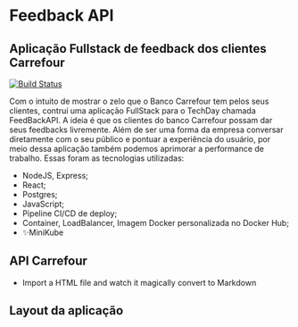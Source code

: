 # Feedback API
## Aplicação Fullstack de feedback dos clientes Carrefour

[![Build Status](https://travis-ci.org/joemccann/dillinger.svg?branch=master)](https://travis-ci.org/joemccann/dillinger)

Com o intuito de mostrar o zelo que o Banco Carrefour tem pelos seus clientes, contruí uma aplicação FullStack para o TechDay chamada FeedBackAPI. A ideia é que os clientes do banco Carrefour possam dar seus feedbacks livremente. Além de ser uma forma da empresa conversar diretamente com o seu público e pontuar a experiência do usuário, por meio dessa aplicação também podemos aprimorar a performance de trabalho. Essas foram as tecnologias utilizadas:

- NodeJS, Express;
- React;
- Postgres;
- JavaScript;
- Pipeline CI/CD de deploy;
- Container, LoadBalancer, Imagem Docker personalizada no Docker Hub;
- ✨MiniKube

## API Carrefour

- Import a HTML file and watch it magically convert to Markdown

## Layout da aplicação
